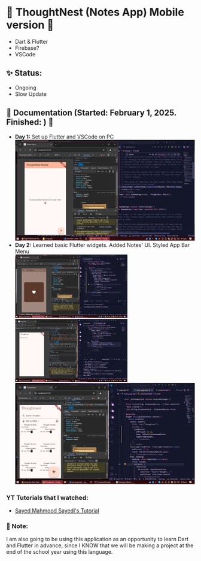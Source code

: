 # 🌱 ThoughtNest (Notes App) Mobile version 🌱

* Dart & Flutter
* Firebase?
* VSCode

## ✨ Status: 
* Ongoing
* Slow Update

## 💬 Documentation (Started: February 1, 2025. Finished: ) 💬
* **Day 1:** Set up Flutter and VSCode on PC
  <br/><img src="images/1.png" alt="Day 1 update images" width="500">
* **Day 2:** Learned basic Flutter widgets. Added Notes' UI. Styled App Bar Menu
  <br/><img src="images/2.png" alt="Day 1 update images" width="300">
  <img src="images/3.png" alt="Day 1 update images" width="300">
  <img src="images/4.png" alt="Day 1 update images" width="500">

### YT Tutorials that I watched:
* [Sayed Mahmood Sayedi's Tutorial](https://www.youtube.com/watch?v=1GPpsfnNJzo&list=PLzzt2WMkurR2kE9TPm4BwW5XrvdavgZiV&index=3)
  
### 💬 Note:
I am also going to be using this application as an opportunity to learn Dart and Flutter in advance, since I KNOW that we will be making a project at the end of the school year using this language.
